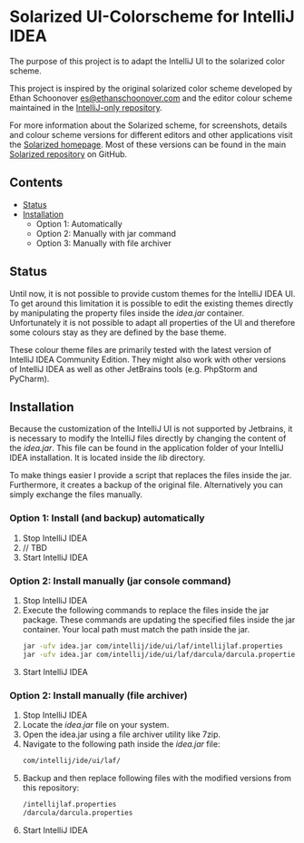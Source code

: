 # Solarized UI-Colorscheme for IntelliJ IDEA

The purpose of this project is to adapt the IntelliJ UI to the solarized color scheme.

This project is inspired by the original solarized color scheme developed by Ethan Schoonover <es@ethanschoonover.com> and the editor colour scheme maintained in the [IntelliJ-only repository].

For more information about the Solarized scheme, for screenshots, details and colour scheme versions for different editors and other applications visit the [Solarized homepage]. Most of these versions can be found in the main [Solarized repository] on GitHub.

[Solarized homepage]: <http://ethanschoonover.com/solarized>
[Solarized repository]: <https://github.com/altercation/solarized>
[IntelliJ-only repository]: <https://github.com/jkaving/intellij-colors-solarized>

## Contents

- [Status](#status)
- [Installation](#installation)
  - Option 1: Automatically
  - Option 2: Manually with jar command
  - Option 3: Manually with file archiver

## Status

Until now, it is not possible to provide custom themes for the IntelliJ IDEA UI. To get around this limitation it is possible to edit the existing themes directly by manipulating the property files inside the _idea.jar_ container. Unfortunately it is not possible to adapt all properties of the UI and therefore some colours stay as they are defined by the base theme.

These colour theme files are primarily tested with the latest version of IntelliJ IDEA Community Edition.
They might also work with other versions of IntelliJ IDEA as well as other JetBrains tools (e.g. PhpStorm and PyCharm).

## Installation

Because the customization of the IntelliJ UI is not supported by Jetbrains, it is necessary to modify the IntelliJ files directly by changing the content of the _idea.jar_. This file can be found in the application folder of your IntelliJ IDEA installation. It is located inside the _lib_ directory.

To make things easier I provide a script that replaces the files inside the jar. Furthermore, it creates a backup of the original file.
Alternatively you can simply exchange the files manually.

### Option 1: Install (and backup) automatically

1. Stop IntelliJ IDEA
1. // TBD
1. Start IntelliJ IDEA

### Option 2: Install manually (jar console command)

1. Stop IntelliJ IDEA
1. Execute the following commands to replace the files inside the jar package. These commands are updating the specified files inside the jar container. Your local path must match the path inside the jar.
    ``` sh
    jar -ufv idea.jar com/intellij/ide/ui/laf/intellijlaf.properties
    jar -ufv idea.jar com/intellij/ide/ui/laf/darcula/darcula.properties
    ```
1. Start IntelliJ IDEA

### Option 2: Install manually (file archiver)

1. Stop IntelliJ IDEA
1. Locate the _idea.jar_ file on your system.
1. Open the idea.jar using a file archiver utility like 7zip.
1. Navigate to the following path inside the _idea.jar_ file:
    ``` sh
    com/intellij/ide/ui/laf/
    ```
1. Backup and then replace following files with the modified versions from this repository:
    ``` sh
    /intellijlaf.properties
    /darcula/darcula.properties
    ```
1. Start IntelliJ IDEA